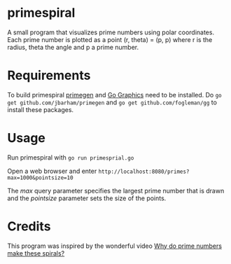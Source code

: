 # primespiral

A small program that visualizes prime numbers using polar coordinates. Each prime number is plotted as a point (r, theta) = (p, p) where r is the radius, theta the angle and p a prime number.

# Requirements

To build primespiral [primegen](https://github.com/jbarham/primegen) and [Go Graphics](https://github.com/fogleman/gg) need to be installed. Do `go get github.com/jbarham/primegen` and  `go get github.com/fogleman/gg` to install these packages.

# Usage

Run primespiral with `go run primesprial.go`

Open a web browser and enter `http://localhost:8080/primes?max=1000&pointsize=10`

The *max* query parameter specifies the largest prime number that is drawn and the *pointsize* parameter sets the size of the points.

# Credits

This program was inspired by the wonderful video [Why do prime numbers make these spirals?](https://www.youtube.com/watch?v=EK32jo7i5LQ)